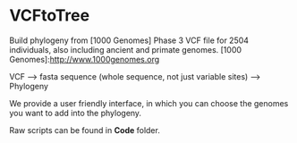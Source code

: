 # VCFtoTree
Build phylogeny from [1000 Genomes] Phase 3 VCF file for 2504 individuals, also including ancient and primate genomes.
[1000 Genomes]:http://www.1000genomes.org

VCF --> fasta sequence (whole sequence, not just variable sites) --> Phylogeny

We provide a user friendly interface, in which you can choose the genomes you want to add into the phylogeny.

Raw scripts can be found in **Code** folder.
